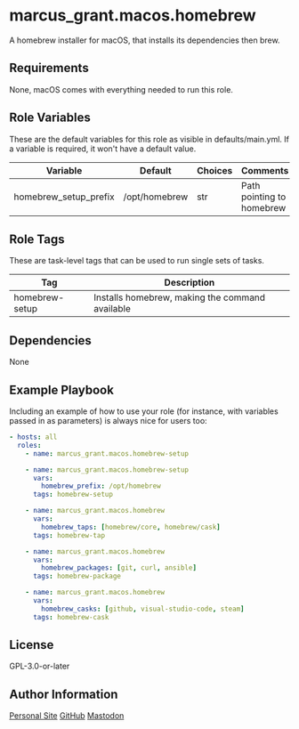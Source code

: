 # marcus_grant.macos.homebrew

A homebrew installer for macOS, that installs its dependencies then brew.

## Requirements

None, macOS comes with everything needed to run this role.

## Role Variables

These are the default variables for this role as visible in defaults/main.yml.
If a variable is required, it won't have a default value.

| Variable              | Default       | Choices | Comments                  |
| --------------------- | ------------- | ------- | ------------------------- |
| homebrew_setup_prefix | /opt/homebrew | str     | Path pointing to homebrew |

## Role Tags

These are task-level tags that can be used to run single sets of tasks.

| Tag            | Description                                     |
| -------------- | ----------------------------------------------- |
| homebrew-setup | Installs homebrew, making the command available |

## Dependencies

None

## Example Playbook

Including an example of how to use your role (for instance, with variables passed in as parameters) is always nice for users too:

```yaml
- hosts: all
  roles:
    - name: marcus_grant.macos.homebrew-setup

    - name: marcus_grant.macos.homebrew-setup
      vars:
        homebrew_prefix: /opt/homebrew
      tags: homebrew-setup

    - name: marcus_grant.macos.homebrew
      vars:
        homebrew_taps: [homebrew/core, homebrew/cask]
      tags: homebrew-tap

    - name: marcus_grant.macos.homebrew
      vars:
        homebrew_packages: [git, curl, ansible]
      tags: homebrew-package

    - name: marcus_grant.macos.homebrew
      vars:
        homebrew_casks: [github, visual-studio-code, steam]
      tags: homebrew-cask
```

## License

GPL-3.0-or-later

## Author Information

[Personal Site](https://marcusgrant.me)
[GitHub](https://github.com/marcus-grant)
[Mastodon](https://fosstodon.org/@marcusgrant)
